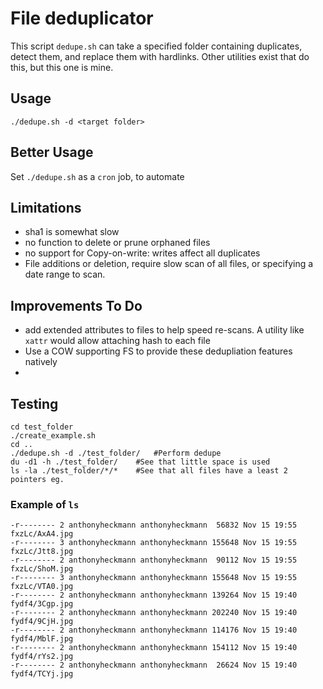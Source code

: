 # File deduplicator

This script `dedupe.sh` can take a specified folder containing duplicates, detect them, and replace them with hardlinks. Other utilities
exist that do this, but this one is mine.

## Usage

    ./dedupe.sh -d <target folder>


## Better Usage

Set `./dedupe.sh` as a `cron` job, to automate

## Limitations
- sha1 is somewhat slow
- no function to delete or prune orphaned files
- no support for Copy-on-write: writes affect all duplicates
- File additions or deletion, require slow scan of all files, or specifying a date range to scan.

## Improvements To Do

- add extended attributes to files to help speed re-scans. A utility like `xattr` would allow attaching hash to each file
- Use a COW supporting FS to provide these dedupliation features natively
- 

## Testing

    cd test_folder
    ./create_example.sh
    cd ..
    ./dedupe.sh -d ./test_folder/   #Perform dedupe
    du -d1 -h ./test_folder/    #See that little space is used
    ls -la ./test_folder/*/*    #See that all files have a least 2 pointers eg.

### Example of `ls`

```
-r-------- 2 anthonyheckmann anthonyheckmann  56832 Nov 15 19:55 fxzLc/AxA4.jpg
-r-------- 3 anthonyheckmann anthonyheckmann 155648 Nov 15 19:55 fxzLc/Jtt8.jpg
-r-------- 2 anthonyheckmann anthonyheckmann  90112 Nov 15 19:55 fxzLc/ShoM.jpg
-r-------- 3 anthonyheckmann anthonyheckmann 155648 Nov 15 19:55 fxzLc/VTA0.jpg
-r-------- 2 anthonyheckmann anthonyheckmann 139264 Nov 15 19:40 fydf4/3Cgp.jpg
-r-------- 2 anthonyheckmann anthonyheckmann 202240 Nov 15 19:40 fydf4/9CjH.jpg
-r-------- 2 anthonyheckmann anthonyheckmann 114176 Nov 15 19:40 fydf4/MblF.jpg
-r-------- 2 anthonyheckmann anthonyheckmann 154112 Nov 15 19:40 fydf4/rYs2.jpg
-r-------- 2 anthonyheckmann anthonyheckmann  26624 Nov 15 19:40 fydf4/TCYj.jpg
```